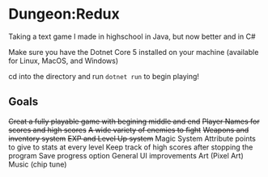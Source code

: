 # Dungeon:Redux
 Taking a text game I made in highschool in Java, but now better and in C#
 
 Make sure you have the Dotnet Core 5 installed on your machine (available for Linux, MacOS, and Windows)
 
 cd into the directory and run `dotnet run` to begin playing!

## Goals
~~Creat a fully playable game with begining middle and end~~
~~Player Names for scores and high scores~~ 
~~A wide variety of enemies to fight~~
~~Weapons and inventory system~~
~~EXP and Level Up system~~
Magic System
Attribute points to give to stats at every level
Keep track of high scores after stopping the program
Save progress option
General UI improvements
Art (Pixel Art)
Music (chip tune) 
